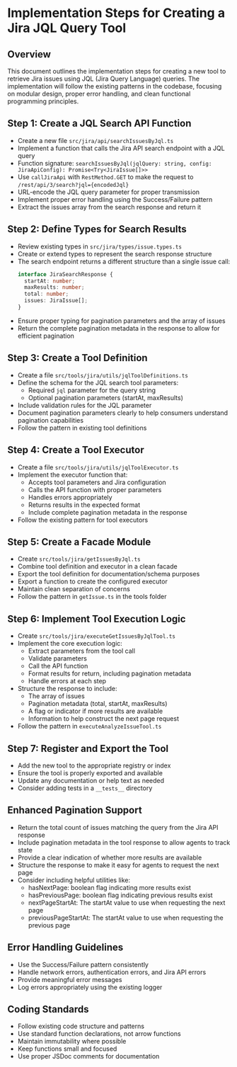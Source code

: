 # Implementation Steps for Creating a Jira JQL Query Tool

## Overview
This document outlines the implementation steps for creating a new tool to retrieve Jira issues using JQL (Jira Query Language) queries. The implementation will follow the existing patterns in the codebase, focusing on modular design, proper error handling, and clean functional programming principles.

## Step 1: Create a JQL Search API Function
- Create a new file `src/jira/api/searchIssuesByJql.ts`
- Implement a function that calls the Jira API search endpoint with a JQL query
- Function signature: `searchIssuesByJql(jqlQuery: string, config: JiraApiConfig): Promise<Try<JiraIssue[]>>`
- Use `callJiraApi` with `RestMethod.GET` to make the request to `/rest/api/3/search?jql={encodedJql}`
- URL-encode the JQL query parameter for proper transmission
- Implement proper error handling using the Success/Failure pattern
- Extract the issues array from the search response and return it

## Step 2: Define Types for Search Results
- Review existing types in `src/jira/types/issue.types.ts`
- Create or extend types to represent the search response structure
- The search endpoint returns a different structure than a single issue call:
  ```typescript
  interface JiraSearchResponse {
    startAt: number;
    maxResults: number;
    total: number;
    issues: JiraIssue[];
  }
  ```
- Ensure proper typing for pagination parameters and the array of issues
- Return the complete pagination metadata in the response to allow for efficient pagination

## Step 3: Create a Tool Definition
- Create a file `src/tools/jira/utils/jqlToolDefinitions.ts`
- Define the schema for the JQL search tool parameters:
  - Required `jql` parameter for the query string
  - Optional pagination parameters (startAt, maxResults)
- Include validation rules for the JQL parameter
- Document pagination parameters clearly to help consumers understand pagination capabilities
- Follow the pattern in existing tool definitions

## Step 4: Create a Tool Executor
- Create a file `src/tools/jira/utils/jqlToolExecutor.ts`
- Implement the executor function that:
  - Accepts tool parameters and Jira configuration
  - Calls the API function with proper parameters
  - Handles errors appropriately
  - Returns results in the expected format
  - Include complete pagination metadata in the response
- Follow the existing pattern for tool executors

## Step 5: Create a Facade Module
- Create `src/tools/jira/getIssuesByJql.ts`
- Combine tool definition and executor in a clean facade
- Export the tool definition for documentation/schema purposes
- Export a function to create the configured executor
- Maintain clean separation of concerns
- Follow the pattern in `getIssue.ts` in the tools folder

## Step 6: Implement Tool Execution Logic
- Create `src/tools/jira/executeGetIssuesByJqlTool.ts`
- Implement the core execution logic:
  - Extract parameters from the tool call
  - Validate parameters
  - Call the API function
  - Format results for return, including pagination metadata
  - Handle errors at each step
- Structure the response to include:
  - The array of issues
  - Pagination metadata (total, startAt, maxResults)
  - A flag or indicator if more results are available
  - Information to help construct the next page request
- Follow the pattern in `executeAnalyzeIssueTool.ts`

## Step 7: Register and Export the Tool
- Add the new tool to the appropriate registry or index
- Ensure the tool is properly exported and available
- Update any documentation or help text as needed
- Consider adding tests in a `__tests__` directory

## Enhanced Pagination Support
- Return the total count of issues matching the query from the Jira API response
- Include pagination metadata in the tool response to allow agents to track state
- Provide a clear indication of whether more results are available
- Structure the response to make it easy for agents to request the next page
- Consider including helpful utilities like:
  - hasNextPage: boolean flag indicating more results exist
  - hasPreviousPage: boolean flag indicating previous results exist
  - nextPageStartAt: The startAt value to use when requesting the next page
  - previousPageStartAt: The startAt value to use when requesting the previous page

## Error Handling Guidelines
- Use the Success/Failure pattern consistently
- Handle network errors, authentication errors, and Jira API errors
- Provide meaningful error messages
- Log errors appropriately using the existing logger

## Coding Standards
- Follow existing code structure and patterns
- Use standard function declarations, not arrow functions
- Maintain immutability where possible
- Keep functions small and focused
- Use proper JSDoc comments for documentation 